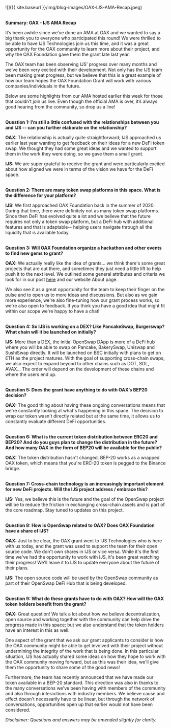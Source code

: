 ﻿---
layout: post
author: OAX Foundation
image: /img/blog-images/OAX-IJS-AMA-Recap.jpeg
tag: community-updates
---

![]({{ site.baseurl }}/img/blog-images/OAX-IJS-AMA-Recap.jpeg)

<br><b>Summary: OAX - IJS AMA Recap</b>

It’s been awhile since we’ve done an AMA at OAX and we wanted to say a big thank you to everyone who participated this round! We were thrilled to be able to have IJS Technologies join us this time, and it was a great opportunity for the OAX community to learn more about their project, and why the OAX Foundation gave them the grant late last year. 

The OAX team has been observing IJS’ progress over many months and we’ve been very excited with their development. Not only has the IJS team been making great progress, but we  believe that this is a great example of how our team hopes the OAX Foundation Grant will work with various companies/individuals in the future. 

Below are some highlights from our AMA hosted earlier this week for those that couldn’t join us live. Even though the official AMA is over, it’s always good hearing from the community, so drop us a line!

<br>
<b>Question 1: 
I’m still a little confused with the relationships between you and IJS -- can you further elaborate on the relationship?</b>

<b>OAX:</b> The relationship is actually quite straightforward; IJS approached us earlier last year wanting to get feedback on their ideas for a new DeFi token swap. We thought they had some great ideas and we wanted to support them in the work they were doing, so we gave them a small grant.

<b>IJS:</b> We are super grateful to receive the grant and were particularly excited about how aligned we were in terms of the vision we have for the DeFi space.<br>

<br>
<b>Question 2: 
There are many token swap platforms in this space. What is the difference for your platform?</b>

<b>IJS:</b> We first approached OAX Foundation back in the summer of 2020. During that time, there were definitely not as many token swap platforms. Since then DeFi has evolved quite a lot and we believe that the future requires not only a token swap platform, but a DeFi hub with additional features and that is adaptable-- helping users navigate through all the liquidity that is available today.<br> 

<br>
<b>Question 3:
Will OAX Foundation organize a hackathon and other events to find new gems to grant?</b>

<b>OAX:</b> We actually really like the idea of grants... we think there's some great projects that are out there, and sometimes they just need a little lift to help push it to the next level. We outlined some general attributes and criteria we look for in our post <a href="https://www.oax.org/2021/01/22/Working-with-Our-Community.html">here</a> and our website About page.

We also see it as a great opportunity for the team to keep their finger on the pulse and to open us to more ideas and discussions. But also as we gain more experience, we're also fine-tuning how our grant process works, so we're also open to feedback. If you think you have a good idea that might fit within our scope we're happy to have a chat!<br>

<br>
<b>Question 4:
So IJS is working on a DEX? Like PancakeSwap, Burgerswap? What chain will it be launched on initially?</b>

<b>IJS:</b>
More than a DEX, the initial OpenSwap DApp is more of a DeFi hub where you will be able to swap on Pancake, BakerySwap, Uniswap and SushiSwap directly. It will be launched on BSC initially with plans to get on ETH as the project matures. With the goal of supporting cross-chain swaps, we also expect to expand beyond to other chains such as DOT, SOL, AVAX… The order will depend on the development of these chains and where the users end up. <br>

<br>
<b>Question 5: 
Does the grant have anything to do with OAX’s BEP20 decision?</b>

<b>OAX:</b> The good thing about having these ongoing conversations means that we're constantly looking at what's happening in this space. The decision to wrap our token wasn't directly related but at the same time, it allows us to constantly evaluate different DeFi opportunities. <br>

<br>
<b>Question 6:
What is the current token distribution between ERC20 and BEP20? And do you guys plan to change the distribution in the future? And how many OAX in the form of BEP20 will be available for the public?</b>

<b>OAX:</b> The token distribution hasn't changed. BEP-20 works as a wrapped OAX token, which means that you're ERC-20 token is pegged to the Binance bridge.<br>

<br>
<b>Question 7: 
Cross-chain technology is an increasingly important element for new DeFi projects. Will the IJS project address / embrace this?</b>

<b>IJS:</b> Yes, we believe this is the future and the goal of the OpenSwap project will be to reduce the friction in exchanging cross-chain assets and is part of the core roadmap. Stay tuned to updates on this project.<br>

<br>
<b>Question 8:
How is OpenSwap related to OAX? Does OAX Foundation have a share of IJS?</b>

<b>OAX:</b> Just to be clear, the OAX grant went to IJS Technologies who is here with us today, and the grant was used to support the team for their open source code. We don't own shares in IJS or vice versa. While it's the first time we've had the opportunity to work with IJS, it's been great watching their progress! We'll leave it to IJS to update everyone about the future of their plans.

<b>IJS:</b> The open source code will be used by the OpenSwap community as part of their OpenSwap DeFi Hub that is being developed. <br>

<br>
<b>Question 9: What do these grants have to do with OAX? How will the OAX token holders benefit from the grant?</b>

<b>OAX:</b> Great question! We talk a lot about how we believe decentralization, open source and working together with the community can help drive the progress made in this space; but we also understand that the token holders have an interest in this as well. 

One aspect of the grant that we ask our grant applicants to consider is how the OAX community might be able to get involved with their project without undermining the integrity of the work that is being done. In this particular situation, IJS has actually shared some ideas on how they hope to work with the OAX community moving forward, but as this was their idea, we'll give them the opportunity to share some of the good news!

Furthermore, the team has recently announced that we have made our token available in a BEP-20 standard. This direction was also in thanks to the many conversations we've been having with members of the community and also through interactions with industry members. We believe cause and effect doesn't necessarily have to be linear, but through the network of conversations, opportunities open up that earlier would not have been considered.<br>



<i>Disclaimer: Questions and answers may be amended slightly for clarity.</i>
